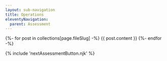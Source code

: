 ```yaml
---
layout: sub-navigation
title: Operations
eleventyNavigation:
  parent: Assessment
---
```


{%- for post in collections[page.fileSlug] -%}
{{ post.content }}
{%- endfor -%}

{% include 'nextAssessmentButton.njk' %}
